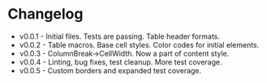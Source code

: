 # Changelog

* v0.0.1 - Initial files. Tests are passing. Table header formats.
* v0.0.2 - Table macros. Base cell styles. Color codes for initial elements.
* v0.0.3 - ColumnBreak->CellWidth. Now a part of content style.
* v0.0.4 - Linting, bug fixes, test cleanup. More test coverage.
* v0.0.5 - Custom borders and expanded test coverage.

